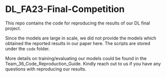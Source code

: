 # DL_FA23-Final-Competition

This repo contains the code for reproducing the results of our DL final project.

Since the models are large in scale, we did not provide the models which obtained the reported results in our paper here. 
The scripts are stored under the `code` folder. 

More details on training/evaluating our models could be found in the Team_36_Code_Reproduction_Guide.
Kindly reach out to us if you have any questions with reproducing our results.

